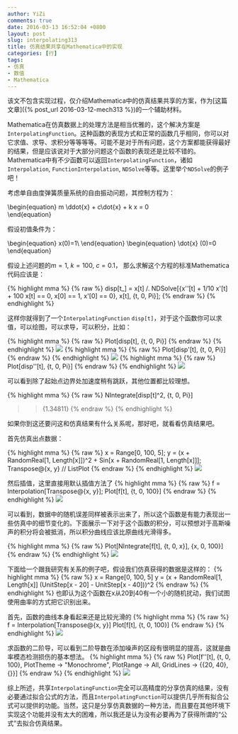 ```yaml
---
author: YiZi
comments: true
date: 2016-03-13 16:52:04 +0800
layout: post
slug: interpolating313
title: 仿真结果共享在Mathematica中的实现
categories: [行]
tags:
- 仿真
- 数值
- Mathematica
---
```

该文不包含实现过程，仅介绍Mathematica中的仿真结果共享的方案，作为[这篇文章]({% post_url 2016-03-12-mech313 %})的一个辅助材料。

Mathematica在仿真数据上的处理方法是相当优雅的，这个解决方案是`InterpolatingFunction`。这种函数的表现方式和正常的函数几乎相同，你可以对它求值、求导、求积分等等等等。可能不是对于所有问题，这个方案都能获得最好的结果，但是应该说对于大部分问题这个函数的表现还是比较不错的。Mathematica中有不少函数可以返回`InterpolatingFunction`，诸如`Interpolation`, `FunctionInterpolation`, `NDSolve`等等。这里举个`NDSolve`的例子吧！

考虑单自由度弹簧质量系统的自由振动问题，其控制方程为：

\begin{equation}
 m \ddot{x} + c\dot{x} + k x = 0  
 \end{equation}

假设初值条件为：

\begin{equation}
x(0)=1\\
 \end{equation}
 \begin{equation}
\dot{x} (0)=0
 \end{equation}

 假设上述问题的$m=1$, $k=100$, $c=0.1$， 那么求解这个方程的标准Mathematica代码应该是：

{% highlight mma %}
{% raw %}
 disp[t_] = 
  x[t] /. NDSolve[{x''[t] + 1/10 x'[t] + 100 x[t] == 0, x[0] == 1, 
     x'[0] == 0}, x[t], {t, 0, Pi}];
{% endraw %}
{% endhighlight %}

这样你就得到了一个`InterpolatingFunction` `disp[t]`，对于这个函数你可以求值，可以绘图，可以求导，可以积分，比如：

{% highlight mma %}
{% raw %}
Plot[disp[t], {t, 0, Pi}]
{% endraw %}
{% endhighlight %}
![](/public/images/interpo/1.png)
{% highlight mma %}
{% raw %}
Plot[disp'[t], {t, 0, Pi}]
{% endraw %}
{% endhighlight %}
![](/public/images/interpo/2.png)
{% highlight mma %}
{% raw %}
Plot[disp''[t], {t, 0, Pi}]
{% endraw %}
{% endhighlight %}
![](/public/images/interpo/3.png)

可以看到除了起始点边界处加速度稍有跳跃，其他位置都比较理想。

{% highlight mma %}
{% raw %}
NIntegrate[disp[t]^2, {t, 0, Pi}]
>> {1.34811}
{% endraw %}
{% endhighlight %}

如果你到这还要问这和仿真结果有什么关系呢，那好吧，就看看仿真结果吧。

首先仿真出点数据：

{% highlight mma %}
{% raw %}
x = Range[0, 100, 5];
y = (x + RandomReal[1, Length[x]])^2 + 
  Sin[x + RandomReal[1, Length[x]]];
  Transpose@{x, y} // ListPlot
{% endraw %}
{% endhighlight %}
![](/public/images/interpo/4.png)

然后插值，这里直接用默认插值方法了
{% highlight mma %}
{% raw %}
f = Interpolation[Transpose@{x, y}];
Plot[f[t], {t, 0, 100}]
{% endraw %}
{% endhighlight %}
![](/public/images/interpo/5.png)

可以看到，数据中的随机误差同样被表示出来了，所以这个函数是有能力表现出一些仿真中的细节变化的。下面展示一下对于这个函数的积分，可以预想对于高斯噪声的积分将会被抵消，所以积分曲线应该比原曲线光滑得多。

{% highlight mma %}
{% raw %}
Plot[NIntegrate[f[t], {t, 0, x}], {x, 0, 100}]
{% endraw %}
{% endhighlight %}
![](/public/images/interpo/6.png)

下面给一个跟我研究有关系的例子吧，假设我们仿真获得的数据是这样的：
{% highlight mma %}
{% raw %}
x = Range[0, 100, 5]
y = (x + RandomReal[1, 
      Length[x]] (UnitStep[x - 20] - UnitStep[x - 40]))^2
{% endraw %}
{% endhighlight %}
也即认为这个函数在x从20到40有一个小的随机扰动，我们试图使用曲率的方式把它识别出来。

首先，函数的曲线本身看起来还是比较光滑的
{% highlight mma %}
{% raw %}
f = Interpolation[Transpose@{x, y}]
Plot[f[t], {t, 0, 100}]
{% endraw %}
{% endhighlight %}
![](/public/images/interpo/7.png)

求函数的二阶导，可以看到二阶导数在添加噪声的区段有很明显的提高，这就是曲率模态检测损伤的基本想法。
{% highlight mma %}
{% raw %}
Plot[f''[t], {t, 0, 100}, PlotTheme -> "Monochrome", 
 PlotRange -> All, GridLines -> {{20, 40}, {}}]
{% endraw %}
{% endhighlight %}
![](/public/images/interpo/8.png)

综上所述，共享`InterpolatingFunction`完全可以高精度的分享仿真的结果，没有必要通过拟合公式的方法，而且`InterpolatingFunction`可以提供几乎所有拟合公式可以提供的功能。当然，这只是分享仿真数据的一种方法，而且要在其他环境下实现这个功能并没有太大的困难，所以我还是认为没有必要再为了获得所谓的“公式”去拟合仿真结果。